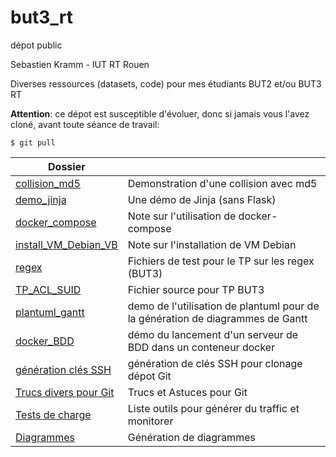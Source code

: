 # but3_rt
dépot public

Sebastien Kramm - IUT RT Rouen

Diverses ressources (datasets, code) pour mes étudiants BUT2 et/ou BUT3 RT


**Attention**: ce dépot est susceptible d'évoluer, donc si jamais vous l'avez cloné, avant toute séance de travail:
```
$ git pull
```


|  Dossier                          |             |
|-----------------------------------|-------------| 
| [collision_md5](collision_md5/)   | Demonstration d'une collision avec md5 |
| [demo_jinja](demo_jinja/)         |  Une démo de Jinja (sans Flask) |
| [docker_compose](docker_compose)  | Note sur l'utilisation de docker-compose |
| [install_VM_Debian_VB](install_VM_Debian_VB) |  Note sur l'installation de VM Debian |
| [regex](regex/)                   |  Fichiers de test pour le TP sur les regex (BUT3) |
| [TP_ACL_SUID](TP_ACL_SUID/)       | Fichier source pour TP BUT3 |
| [plantuml_gantt](plantuml_gantt/) | demo de l'utilisation de plantuml pour de<br>la génération de diagrammes de Gantt |
| [docker_BDD](docker_BDD/)         | démo du lancement d'un serveur de BDD dans un conteneur docker |
| [génération clés SSH](SSH_keys/)  | génération de clés SSH pour clonage dépot Git |
| [Trucs divers pour Git](git_TA)   | Trucs et Astuces pour Git |
| [Tests de charge](content/load_test) | Liste outils pour générer du traffic et monitorer |
| [Diagrammes](content/diagrammes)  | Génération de diagrammes |

